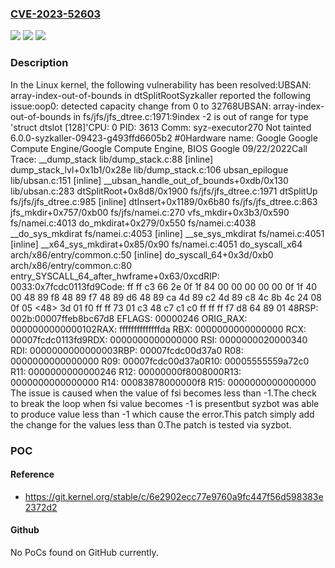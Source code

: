 ### [CVE-2023-52603](https://cve.mitre.org/cgi-bin/cvename.cgi?name=CVE-2023-52603)
![](https://img.shields.io/static/v1?label=Product&message=Linux&color=blue)
![](https://img.shields.io/static/v1?label=Version&message=1da177e4c3f4%3C%20e30b52a2ea3d%20&color=brighgreen)
![](https://img.shields.io/static/v1?label=Vulnerability&message=n%2Fa&color=brighgreen)

### Description

In the Linux kernel, the following vulnerability has been resolved:UBSAN: array-index-out-of-bounds in dtSplitRootSyzkaller reported the following issue:oop0: detected capacity change from 0 to 32768UBSAN: array-index-out-of-bounds in fs/jfs/jfs_dtree.c:1971:9index -2 is out of range for type 'struct dtslot [128]'CPU: 0 PID: 3613 Comm: syz-executor270 Not tainted 6.0.0-syzkaller-09423-g493ffd6605b2 #0Hardware name: Google Google Compute Engine/Google Compute Engine, BIOS Google 09/22/2022Call Trace: <TASK> __dump_stack lib/dump_stack.c:88 [inline] dump_stack_lvl+0x1b1/0x28e lib/dump_stack.c:106 ubsan_epilogue lib/ubsan.c:151 [inline] __ubsan_handle_out_of_bounds+0xdb/0x130 lib/ubsan.c:283 dtSplitRoot+0x8d8/0x1900 fs/jfs/jfs_dtree.c:1971 dtSplitUp fs/jfs/jfs_dtree.c:985 [inline] dtInsert+0x1189/0x6b80 fs/jfs/jfs_dtree.c:863 jfs_mkdir+0x757/0xb00 fs/jfs/namei.c:270 vfs_mkdir+0x3b3/0x590 fs/namei.c:4013 do_mkdirat+0x279/0x550 fs/namei.c:4038 __do_sys_mkdirat fs/namei.c:4053 [inline] __se_sys_mkdirat fs/namei.c:4051 [inline] __x64_sys_mkdirat+0x85/0x90 fs/namei.c:4051 do_syscall_x64 arch/x86/entry/common.c:50 [inline] do_syscall_64+0x3d/0xb0 arch/x86/entry/common.c:80 entry_SYSCALL_64_after_hwframe+0x63/0xcdRIP: 0033:0x7fcdc0113fd9Code: ff ff c3 66 2e 0f 1f 84 00 00 00 00 00 0f 1f 40 00 48 89 f8 48 89 f7 48 89 d6 48 89 ca 4d 89 c2 4d 89 c8 4c 8b 4c 24 08 0f 05 <48> 3d 01 f0 ff ff 73 01 c3 48 c7 c1 c0 ff ff ff f7 d8 64 89 01 48RSP: 002b:00007ffeb8bc67d8 EFLAGS: 00000246 ORIG_RAX: 0000000000000102RAX: ffffffffffffffda RBX: 0000000000000000 RCX: 00007fcdc0113fd9RDX: 0000000000000000 RSI: 0000000020000340 RDI: 0000000000000003RBP: 00007fcdc00d37a0 R08: 0000000000000000 R09: 00007fcdc00d37a0R10: 00005555559a72c0 R11: 0000000000000246 R12: 00000000f8008000R13: 0000000000000000 R14: 00083878000000f8 R15: 0000000000000000 </TASK>The issue is caused when the value of fsi becomes less than -1.The check to break the loop when fsi value becomes -1 is presentbut syzbot was able to produce value less than -1 which cause the error.This patch simply add the change for the values less than 0.The patch is tested via syzbot.

### POC

#### Reference
- https://git.kernel.org/stable/c/6e2902ecc77e9760a9fc447f56d598383e2372d2

#### Github
No PoCs found on GitHub currently.

